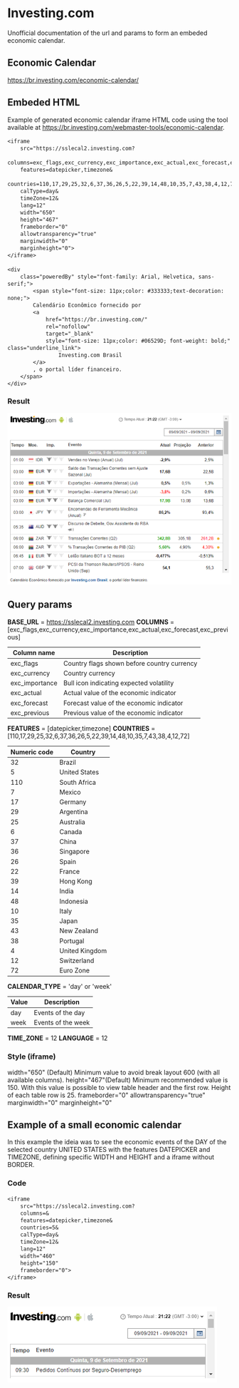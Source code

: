 
# Investing.com

Unofficial documentation of the url and params to form an embeded economic calendar.

## Economic Calendar
https://br.investing.com/economic-calendar/


## Embeded HTML
Example of generated economic calendar iframe HTML code using the tool available at <https://br.investing.com/webmaster-tools/economic-calendar>.

```
<iframe 
    src="https://sslecal2.investing.com?
    columns=exc_flags,exc_currency,exc_importance,exc_actual,exc_forecast,exc_previous&
    features=datepicker,timezone&
    countries=110,17,29,25,32,6,37,36,26,5,22,39,14,48,10,35,7,43,38,4,12,72&
    calType=day&
    timeZone=12&
    lang=12" 
    width="650" 
    height="467" 
    frameborder="0" 
    allowtransparency="true" 
    marginwidth="0" 
    marginheight="0">
</iframe>

<div 
    class="poweredBy" style="font-family: Arial, Helvetica, sans-serif;">
        <span style="font-size: 11px;color: #333333;text-decoration: none;">
        Calendário Econômico fornecido por 
        <a 
            href="https://br.investing.com/" 
            rel="nofollow" 
            target="_blank" 
            style="font-size: 11px;color: #06529D; font-weight: bold;" class="underline_link">
                Investing.com Brasil
        </a>
        , o portal líder financeiro.
    </span>
</div>
```

### Result

![standard economic calendar](assets/standard_economic_calendar.png)

## Query params

**BASE_URL** = https://sslecal2.investing.com
**COLUMNS** = [exc_flags,exc_currency,exc_importance,exc_actual,exc_forecast,exc_previous]

| Column name     | Description                                 |
|-----------------|---------------------------------------------|
| exc_flags       | Country flags shown before country currency |
| exc_currency    | Country currency                            |
| exc_importance  | Bull icon indicating expected volatility    |
| exc_actual      | Actual value of the economic indicator      |
| exc_forecast    | Forecast value of the economic indicator    |
| exc_previous    | Previous value of the economic indicator    |

**FEATURES** = [datepicker,timezone] 
**COUNTRIES** = [110,17,29,25,32,6,37,36,26,5,22,39,14,48,10,35,7,43,38,4,12,72]

| Numeric code      |Country          |
|-------------------|-----------------|
| 32                | Brazil          |
| 5                 | United States   |
| 110               | South Africa    |
| 7                 | Mexico          |
| 17                | Germany         | 
| 29                | Argentina       |
| 25                | Australia       |
| 6                 | Canada          |
| 37                | China           |
| 36                | Singapore       |
| 26                | Spain           |
| 22                | France          |
| 39                | Hong Kong       |
| 14                | India           |
| 48                | Indonesia       |
| 10                | Italy           |
| 35                | Japan           |
| 43                | New Zealand     |
| 38                | Portugal        |
| 4                 | United Kingdom  |
| 12                | Switzerland     |
| 72                | Euro Zone       |


**CALENDAR_TYPE** = 'day' or 'week'

| Value| Description         |
|------|---------------------|
| day  | Events of the day   |
| week | Events of the week  |

**TIME_ZONE** = 12
**LANGUAGE** = 12 

### Style (iframe)
width="650" (Default) Minimum value to avoid break layout 600 (with all available columns).
height="467"(Default) Minimum recommended value is 150. With this value is possible to view table header and the first row. Height of each table row is 25.
frameborder="0" 
allowtransparency="true" 
marginwidth="0" 
marginheight="0"

## Example of a small economic calendar
In this example the ideia was to see the economic events of the DAY of the selected country UNITED STATES with the features DATEPICKER and TIMEZONE, defining specific WIDTH and HEIGHT and a iframe without BORDER.
### Code

```
<iframe 
    src="https://sslecal2.investing.com?
    columns=&
    features=datepicker,timezone&
    countries=5&
    calType=day&
    timeZone=12&
    lang=12" 
    width="460" 
    height="150" 
    frameborder="0">
</iframe>
```

### Result

![small economic calendar](assets/small_economic_calendar.png)


